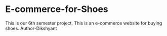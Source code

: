 # E-commerce-for-Shoes
This is our 6th semester project. This is an e-commerce website for buying shoes.
Author-Dikshyant 
